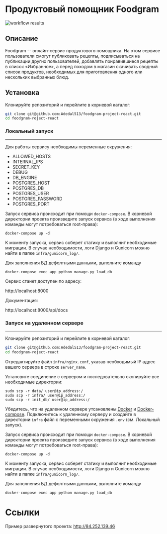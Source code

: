 # Продуктовый помощник Foodgram
![workflow results](https://github.com/Adedal513/foodgram-project-react/actions/workflows/main.yml/badge.svg)
## Описание

Foodgram -- онлайн-сервис продуктового помощника. На этом сервисе пользователи смогут публиковать рецепты, подписываться на публикации других пользователей, добавлять понравившиеся рецепты в список «Избранное», а перед походом в магазин скачивать сводный список продуктов, необходимых для приготовления одного или нескольких выбранных блюд.

## Установка
Клонируйте репозиторий и перейлите в корневой каталог:

```bash
git clone git@github.com:Adedal513/foodgram-project-react.git
cd foodgram-roject-react
```
### Локальный запуск
---
Для работы сервису необходимы переменные окружения:

- ALLOWED_HOSTS
- INTERNAL_IPS
- SECRET_KEY
- DEBUG
- DB_ENGINE
- POSTGRES_HOST
- POSTGRES_DB
- POSTGRES_USER
- POSTGRES_PASSWORD
- POSTGRES_PORT

Запуск сервиса происходит при помощи `docker-compose`. В корневой директории проекта произведите запуск сервиса (в ходе выполнения команды могут потребоваться root-права):
```
docker-compose up -d
```
К моменту запуска, сервис соберет статику и выполнит необходимые миграции. В случае необходимости, логи Django и Gunicorn можно найти в папке `infra/gunicorn_log/`.

Для заполнения БД дефолтными данными, выполните команду
```
docker-compose exec app python manage.py load_db
```
Cервис станет доступен по адресу:

http://localhost:8000

Документация:

http://localhost:8000/api/docs

### Запуск на удаленном сервере
---
Клонируйте репозиторий и перейлите в корневой каталог:

```bash
git clone git@github.com:Adedal513/foodgram-project-react.git
cd foodgram-roject-react
```

Отредактируйте файл `infra/nginx.conf`, указав необходимый IP адрес вашего сервера в строке `server_name`.
 
Установите соединение с сервером и последовательно скопируйте все необходимые директории:
```
sudo scp -r data/ user@ip_address:/
sudo scp -r infra/ user@ip_address:/
sudo scp -r init_db/ user@ip_address:/
```
Убедитесь, что на удаленном сервере утсановлены [Docker](https://docs.docker.com/engine/install/) и [Docker-compose](https://github.com/docker/compose#where-to-get-docker-compose).
Подключитесь к удаленному серверу и создайте в директории `infra` файл с переменными окружения `.env` (см. Локальный запуск).

Запуск сервиса происходит при помощи `docker-compose`. В корневой директории проекта произведите запуск сервиса (в ходе выполнения команды могут потребоваться root-права):
```
docker-compose up -d
```
К моменту запуска, сервис соберет статику и выполнит необходимые миграции. В случае необходимости, логи Django и Gunicorn можно найти в папке `infra/gunicorn_log/`.

Для заполнения БД дефолтными данными, выполните команду
```
docker-compose exec app python manage.py load_db
```

# Ссылки

Пример развернутого проекта: http://84.252.139.46